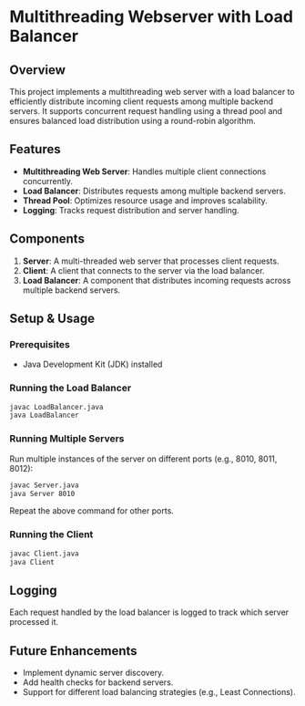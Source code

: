 # Multithreading Webserver with Load Balancer

## Overview
This project implements a multithreading web server with a load balancer to efficiently distribute incoming client requests among multiple backend servers. It supports concurrent request handling using a thread pool and ensures balanced load distribution using a round-robin algorithm.

## Features
- **Multithreading Web Server**: Handles multiple client connections concurrently.
- **Load Balancer**: Distributes requests among multiple backend servers.
- **Thread Pool**: Optimizes resource usage and improves scalability.
- **Logging**: Tracks request distribution and server handling.

## Components
1. **Server**: A multi-threaded web server that processes client requests.
2. **Client**: A client that connects to the server via the load balancer.
3. **Load Balancer**: A component that distributes incoming requests across multiple backend servers.

## Setup & Usage
### Prerequisites
- Java Development Kit (JDK) installed

### Running the Load Balancer
```sh
javac LoadBalancer.java
java LoadBalancer
```

### Running Multiple Servers
Run multiple instances of the server on different ports (e.g., 8010, 8011, 8012):
```sh
javac Server.java
java Server 8010
```
Repeat the above command for other ports.

### Running the Client
```sh
javac Client.java
java Client
```

## Logging
Each request handled by the load balancer is logged to track which server processed it.

## Future Enhancements
- Implement dynamic server discovery.
- Add health checks for backend servers.
- Support for different load balancing strategies (e.g., Least Connections).


